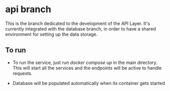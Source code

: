 # api branch

This is the branch dedicated to the development of the API Layer. It's currently integrated with the database branch, in order to have a shared environment for setting up the data storage.

## To run

-   To run the service, just run _docker compose up_ in the main directory. This will start all the services and the endpoints will be active to handle requests.

-   Database will be populated automatically when its container gets started
